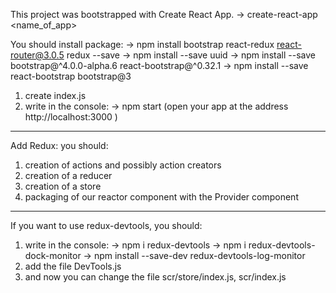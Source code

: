 This project was bootstrapped with Create React App.
-> create-react-app <name_of_app>

You should install package:
-> npm install bootstrap react-redux react-router@3.0.5 redux --save
-> npm install --save uuid
-> npm install --save bootstrap@^4.0.0-alpha.6  react-bootstrap@^0.32.1
-> npm install --save react-bootstrap bootstrap@3
1. create index.js
2. write in the console:
-> npm start
(open your app at the address http://localhost:3000 )
--------------------------------------------------------------------------------
Add Redux:
you should:
1. creation of actions and possibly action creators
2. creation of a reducer
3. creation of a store
4. packaging of our reactor component with the Provider component

--------------------------------------------------------------------------------
If you want to use redux-devtools, you should:
1. write in the console:
-> npm i redux-devtools
-> npm i redux-devtools-dock-monitor
-> npm install --save-dev redux-devtools-log-monitor
2. add the file DevTools.js
3. and now you can change the file scr/store/index.js, scr/index.js
